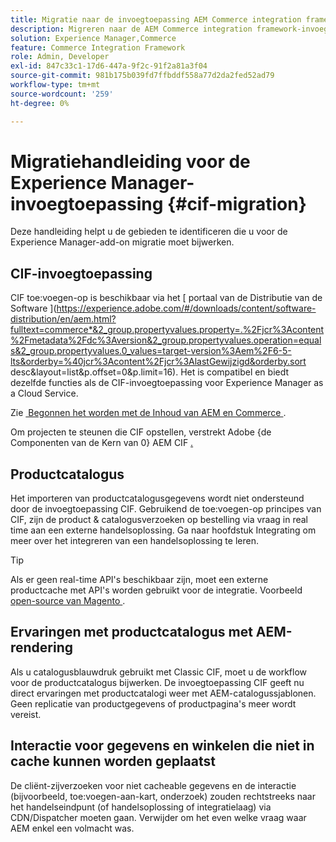 ```yaml
---
title: Migratie naar de invoegtoepassing AEM Commerce integration framework (CIF)
description: Migreren naar de AEM Commerce integration framework-invoegtoepassing (CIF) vanuit een oude versie.
solution: Experience Manager,Commerce
feature: Commerce Integration Framework
role: Admin, Developer
exl-id: 847c33c1-17d6-447a-9f2c-91f2a81a3f04
source-git-commit: 981b175b039fd7ffbddf558a77d2da2fed52ad79
workflow-type: tm+mt
source-wordcount: '259'
ht-degree: 0%

---
```


# Migratiehandleiding voor de Experience Manager-invoegtoepassing {#cif-migration}

Deze handleiding helpt u de gebieden te identificeren die u voor de Experience Manager-add-on migratie moet bijwerken.

## CIF-invoegtoepassing

CIF toe:voegen-op is beschikbaar via het [&#x200B; portaal van de Distributie van de Software &#x200B;](https://experience.adobe.com/#/downloads/content/software-distribution/en/aem.html?fulltext=commerce*&2_group.propertyvalues.property=.%2Fjcr%3Acontent%2Fmetadata%2Fdc%3Aversion&2_group.propertyvalues.operation=equals&2_group.propertyvalues.0_values=target-version%3Aem%2F6-5-lts&orderby=%40jcr%3Acontent%2Fjcr%3AlastGewijzigd&orderby.sort desc&layout=list&p.offset=0&p.limit=16). Het is compatibel en biedt dezelfde functies als de CIF-invoegtoepassing voor Experience Manager as a Cloud Service.

Zie [&#x200B; Begonnen het worden met de Inhoud van AEM en Commerce &#x200B;](getting-started.md).

Om projecten te steunen die CIF opstellen, verstrekt Adobe {de Componenten van de Kern van 0} AEM CIF [.](https://github.com/adobe/aem-core-cif-components)

## Productcatalogus

Het importeren van productcatalogusgegevens wordt niet ondersteund door de invoegtoepassing CIF. Gebruikend de toe:voegen-op principes van CIF, zijn de product &amp; catalogusverzoeken op bestelling via vraag in real time aan een externe handelsoplossing. Ga naar hoofdstuk Integrating om meer over het integreren van een handelsoplossing te leren.

>[!TIP]
>
>Als er geen real-time API&#39;s beschikbaar zijn, moet een externe productcache met API&#39;s worden gebruikt voor de integratie. Voorbeeld [&#x200B; open-source van Magento &#x200B;](https://business.adobe.com/nl/products/magento/open-source.html).

## Ervaringen met productcatalogus met AEM-rendering

Als u catalogusblauwdruk gebruikt met Classic CIF, moet u de workflow voor de productcatalogus bijwerken. De invoegtoepassing CIF geeft nu direct ervaringen met productcatalogi weer met AEM-catalogussjablonen. Geen replicatie van productgegevens of productpagina&#39;s meer wordt vereist.

## Interactie voor gegevens en winkelen die niet in cache kunnen worden geplaatst

De cliënt-zijverzoeken voor niet cacheable gegevens en de interactie (bijvoorbeeld, toe:voegen-aan-kart, onderzoek) zouden rechtstreeks naar het handelseindpunt (of handelsoplossing of integratielaag) via CDN/Dispatcher moeten gaan. Verwijder om het even welke vraag waar AEM enkel een volmacht was.
